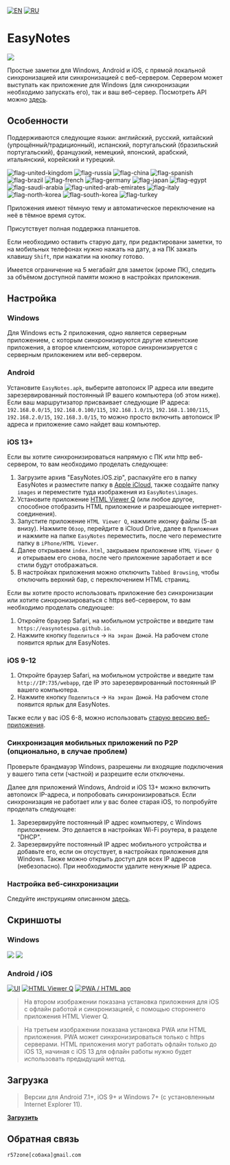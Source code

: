 [![EN](https://user-images.githubusercontent.com/9499881/33184537-7be87e86-d096-11e7-89bb-f3286f752bc6.png)](https://github.com/r57zone/EasyNotes/) 
[![RU](https://user-images.githubusercontent.com/9499881/27683795-5b0fbac6-5cd8-11e7-929c-057833e01fb1.png)](https://github.com/r57zone/EasyNotes/blob/master/README.RU.md) 
# EasyNotes
![](https://user-images.githubusercontent.com/9499881/100446367-1cd14000-30c8-11eb-8e82-335f134a8c95.png)

Простые заметки для Windows, Android и iOS, с прямой локальной синхронизацией или синхронизацией с веб-сервером. Сервером может выступать как приложение для Windows (для синхронизации необходимо запускать его), так и ваш веб-сервер. Посмотреть API можно [здесь](https://github.com/r57zone/EasyNotes/blob/master/API.RU.md).

## Особенности
Поддерживаются следующие языки: английский, русский, китайский (упрощённый/традиционный), испанский, португальский (бразильский португальский), французкий, немецкий, японский, арабский, итальянский, корейский и турецкий.

![flag-united-kingdom](https://github.com/user-attachments/assets/8c03c9b8-d154-466f-b9c4-6ea60278d537)
![flag-russia](https://user-images.githubusercontent.com/9499881/27683795-5b0fbac6-5cd8-11e7-929c-057833e01fb1.png)
![flag-china](https://github.com/user-attachments/assets/16848591-2baf-4300-893b-b95d5249a34e)
![flag-spanish](https://github.com/user-attachments/assets/a892b7ce-d83f-4914-9c54-9ba16c9c9e38)
![flag-brazil](https://github.com/user-attachments/assets/f2544579-81df-43b4-94c5-59c569828182)
![flag-french](https://github.com/user-attachments/assets/57f54331-32a3-4146-823c-4aa85a4c6669)
![flag-germany](https://github.com/user-attachments/assets/11066aa3-7c0d-4507-9df1-cad00fe53fad)
![flag-japan](https://github.com/user-attachments/assets/37cfc183-4de7-4d5a-a698-0da1286a6ee1)
![flag-egypt](https://github.com/user-attachments/assets/44399d0f-f05f-4d44-a4ab-13b6d7ded087)
![flag-saudi-arabia](https://github.com/user-attachments/assets/07d7d133-5a21-4bde-8c37-c1ef3772ac91)
![flag-united-arab-emirates](https://github.com/user-attachments/assets/81d3b610-a2f4-44c9-b2ad-20e4d7cfb2b2)
![flag-italy](https://github.com/user-attachments/assets/692490d6-bc53-446f-99b8-bf2becb8ec0d)
![flag-north-korea](https://github.com/user-attachments/assets/5b315a3d-6ce0-4cbb-b7a3-133ef2bcb2c5)
![flag-south-korea](https://github.com/user-attachments/assets/ed3d3778-9193-444a-85fd-ac5dd7bc91c6)
![flag-turkey](https://github.com/user-attachments/assets/e18e5455-7321-4632-bf3f-19921b42a7ce)


Приложения имеют тёмную тему и автоматическое переключение на неё в тёмное время суток.


Присутствует полная поддержка планшетов.


Если необходимо оставить старую дату, при редактировани заметки, то на мобильных телефонах нужно нажать на дату, а на ПК зажать клавишу `Shift`, при нажатии на кнопку готово.


Имеется ограничение на 5 мегабайт для заметок (кроме ПК), следить за объёмом доступной памяти можно в настройках приложения.

## Настройка
### Windows
Для Windows есть 2 приложения, одно является серверным приложением, с которым синхронизируются другие клиентские приложения, а второе клиентским, которое синхронизируется с серверным приложением или веб-сервером.

### Android
Установите `EasyNotes.apk`, выберите автопоиск IP адреса или введите зарезервированный постоянный IP вашего компьютера (об этом ниже). Если ваш маршрутизатор присваивает следующие IP адреса: `192.168.0.0/15`, `192.168.0.100/115`, `192.168.1.0/15`, `192.168.1.100/115`, `192.168.2.0/15`, `192.168.3.0/15`, то можно просто включить автопоиск IP адреса и приложение само найдет ваш компьютер.

### iOS 13+
Если вы хотите синхронизироваться напрямую с ПК или http веб-сервером, то вам необходимо проделать следующее:
1. Загрузите архив "EasyNotes.iOS.zip", распакуйте его в папку EasyNotes и разместите папку в [Apple iCloud](https://www.icloud.com/iclouddrive/), также создайте папку `images` и переместите туда изображения из `EasyNotes\images`.
2. Установите приложение [HTML Viewer Q](https://apps.apple.com/us/app/html-viewer-q/id810042973) (или любое другое, способное отобразить HTML приложение и разрешающее интернет-соединения).
3. Запустите приложение `HTML Viewer Q`, нажмите иконку файлы (5-ая внизу). Нажмите `Обзор`, перейдите в iCloud Drive, далее в `Приложения` и нажмите на папке `EasyNotes` переместить, после чего переместите папку в `iPhone/HTML Viewer`.
4. Далее открываем `index.html`, закрываем приложение `HTML Viewer Q` и открываем его снова, после чего приложение заработает и все стили будут отображаться.
5. В настройках приложения можно отключить `Tabbed Browsing`, чтобы отключить верхний бар, с переключением HTML страниц.


Если вы хотите просто использовать приложение без синхронизации или хотите синхронизироваться с https веб-сервером, то вам необходимо проделать следующее:
1. Откройте браузер Safari, на мобильном устройстве и введите там `https://easynotespwa.github.io`.
2. Нажмите кнопку `Поделиться` → `На экран Домой`. На рабочем столе появится ярлык для EasyNotes.

### iOS 9-12
1. Откройте браузер Safari, на мобильном устройстве и введите там `http://IP:735/webapp`, где IP это зарезервированный постоянный IP вашего компьютера.
2. Нажмите кнопку `Поделиться` → `На экран Домой`. На рабочем столе появится ярлык для EasyNotes.

Также если у вас iOS 6-8, можно использовать [старую версию веб-приложения](https://github.com/r57zone/EasyNotes/releases/download/0.8.7/EasyNotes.iOS.6-8.support.fix.zip).

### Синхронизация мобильных приложений по P2P (опционально, в случае проблем)
Проверьте брандмауэр Windows, разрешены ли входящие подключения у вашего типа сети (частной) и разрешите если отключены. 

Далее для приложений Windows, Android и iOS 13+ можно включить автопоиск IP-адреса, и попробовать синхронизироваться. Если синхронизация не работает или у вас более старая iOS, то попробуйте проделать следующее:
1. Зарезервируйте постоянный IP адрес компьютеру, с Windows приложением. Это делается в настройках Wi-Fi роутера, в разделе "DHCP".
2. Зарезервируйте постоянный IP адрес мобильного устройства и добавьте его, если он отсуствует, в настройках приложения для Windows. Также можно открыть доступ для всех IP адресов (небезопасно). При необходимости удалите ненужные IP адреса.

### Настройка веб-синхронизации
Следуйте инструкциям описанном [здесь](https://github.com/r57zone/EasyNotes/tree/master/Source/Web).

## Скриншоты
### Windows
[![](https://github.com/user-attachments/assets/8c27ae18-10ae-49f0-9be2-bad14172166c)](https://github.com/user-attachments/assets/36da3bcd-ac0d-474c-a733-dc70f4b035f7)
[![](https://github.com/user-attachments/assets/868fa151-ce97-447a-b87e-a8b435e8b29b)](https://github.com/user-attachments/assets/33a7e206-ae5a-438d-b1c2-92a2b95070a5)

### Android / iOS
[![UI](https://github.com/user-attachments/assets/3e241777-79cf-4cdc-ab20-b322a0d2f099)](https://github.com/user-attachments/assets/3e241777-79cf-4cdc-ab20-b322a0d2f099)
[![HTML Viewer Q](https://github.com/user-attachments/assets/6496fda0-4566-4eae-80d6-0fb7fa1ae880)](https://github.com/user-attachments/assets/6496fda0-4566-4eae-80d6-0fb7fa1ae880)
[![PWA / HTML app](https://github.com/user-attachments/assets/4cec5cb1-4bf8-4f9a-98e8-ce646bab1998)](https://github.com/user-attachments/assets/4cec5cb1-4bf8-4f9a-98e8-ce646bab1998)

>На втором изображении показана установка приложения для iOS с офлайн работой и синхронизацией, с помощью стороннего приложения HTML Viewer Q. 


>На третьем изображении показана установка PWA или HTML приложения. PWA может синхронизироваться только с https серверами. HTML приложения могут работать офлайн только до iOS 13, начиная с iOS 13 для офлайн работы нужно будет использовать предыдущий метод.

## Загрузка
>Версии для Android 7.1+, iOS 9+ и Windows 7+ (с установленным Internet Explorer 11).

**[Загрузить](https://github.com/r57zone/EasyNotes/releases)**

## Обратная связь
`r57zone[собака]gmail.com`